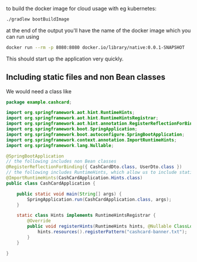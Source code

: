 to build the docker image for cloud usage with eg kubernetes:
```sh
./gradlew bootBuildImage 
```
at the end of the output you'll have the name of the docker image which you can run using

```sh
docker run --rm -p 8080:8080 docker.io/library/native:0.0.1-SNAPSHOT
```

This should start up the application very quickly.

## Including static files and non Bean classes

We would need a class like

```java
package example.cashcard;

import org.springframework.aot.hint.RuntimeHints;
import org.springframework.aot.hint.RuntimeHintsRegistrar;
import org.springframework.aot.hint.annotation.RegisterReflectionForBinding;
import org.springframework.boot.SpringApplication;
import org.springframework.boot.autoconfigure.SpringBootApplication;
import org.springframework.context.annotation.ImportRuntimeHints;
import org.springframework.lang.Nullable;

@SpringBootApplication
// the following includes non Bean classes
@RegisterReflectionForBinding({ CashCardDto.class, UserDto.class })
// the following includes RuntimeHints, which allow us to include static files
@ImportRuntimeHints(CashCardApplication.Hints.class)
public class CashCardApplication {

	public static void main(String[] args) {
		SpringApplication.run(CashCardApplication.class, args);
	}

	static class Hints implements RuntimeHintsRegistrar {
		@Override
		public void registerHints(RuntimeHints hints, @Nullable ClassLoader classLoader) {
			hints.resources().registerPattern("cashcard-banner.txt");
		}
	}

}
```
